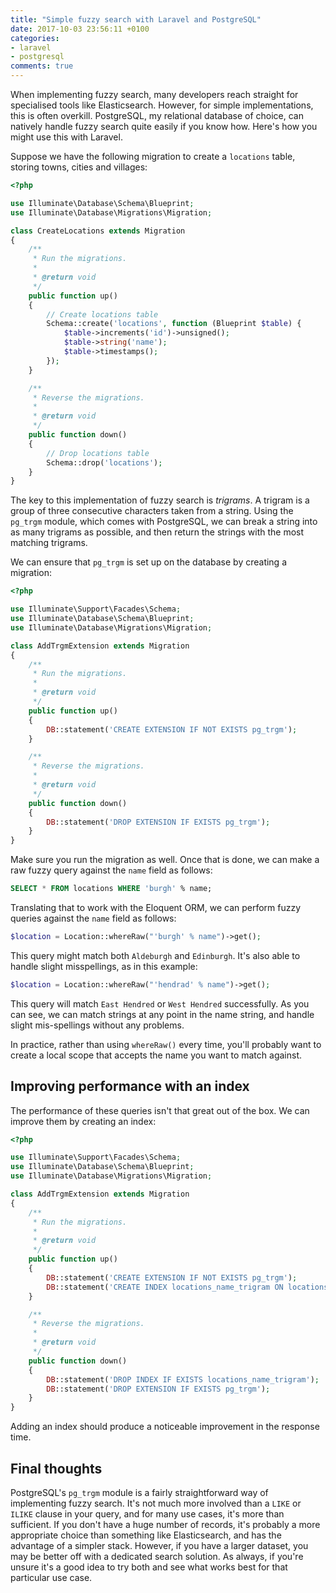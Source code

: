 ```yaml
---
title: "Simple fuzzy search with Laravel and PostgreSQL"
date: 2017-10-03 23:56:11 +0100
categories:
- laravel
- postgresql
comments: true
---
```


When implementing fuzzy search, many developers reach straight for specialised tools like Elasticsearch. However, for simple implementations, this is often overkill. PostgreSQL, my relational database of choice, can natively handle fuzzy search quite easily if you know how. Here's how you might use this with Laravel.

Suppose we have the following migration to create a `locations` table, storing towns, cities and villages:

```php
<?php

use Illuminate\Database\Schema\Blueprint;
use Illuminate\Database\Migrations\Migration;

class CreateLocations extends Migration
{
    /**
     * Run the migrations.
     *
     * @return void
     */
    public function up()
    {
        // Create locations table
        Schema::create('locations', function (Blueprint $table) {
            $table->increments('id')->unsigned();
            $table->string('name');
            $table->timestamps();
        });
    }

    /**
     * Reverse the migrations.
     *
     * @return void
     */
    public function down()
    {
        // Drop locations table
        Schema::drop('locations');
    }
}
```

The key to this implementation of fuzzy search is *trigrams*. A trigram is a group of three consecutive characters taken from a string. Using the `pg_trgm` module, which comes with PostgreSQL, we can break a string into as many trigrams as possible, and then return the strings with the most matching trigrams.

We can ensure that `pg_trgm` is set up on the database by creating a migration:

```php
<?php

use Illuminate\Support\Facades\Schema;
use Illuminate\Database\Schema\Blueprint;
use Illuminate\Database\Migrations\Migration;

class AddTrgmExtension extends Migration
{
    /**
     * Run the migrations.
     *
     * @return void
     */
    public function up()
    {
        DB::statement('CREATE EXTENSION IF NOT EXISTS pg_trgm');
    }

    /**
     * Reverse the migrations.
     *
     * @return void
     */
    public function down()
    {
        DB::statement('DROP EXTENSION IF EXISTS pg_trgm');
    }
}
```

Make sure you run the migration as well. Once that is done, we can make a raw fuzzy query against the `name` field as follows:

```sql
SELECT * FROM locations WHERE 'burgh' % name;
```

Translating that to work with the Eloquent ORM, we can perform fuzzy queries against the `name` field as follows:

```php
$location = Location::whereRaw("'burgh' % name")->get();
```

This query might match both `Aldeburgh` and `Edinburgh`. It's also able to handle slight misspellings, as in this example:

```php
$location = Location::whereRaw("'hendrad' % name")->get();
```

This query will match `East Hendred` or `West Hendred` successfully. As you can see, we can match strings at any point in the name string, and handle slight mis-spellings without any problems.

In practice, rather than using `whereRaw()` every time, you'll probably want to create a local scope that accepts the name you want to match against.

Improving performance with an index
-----------------------------------

The performance of these queries isn't that great out of the box. We can improve them by creating an index:

```php
<?php

use Illuminate\Support\Facades\Schema;
use Illuminate\Database\Schema\Blueprint;
use Illuminate\Database\Migrations\Migration;

class AddTrgmExtension extends Migration
{
    /**
     * Run the migrations.
     *
     * @return void
     */
    public function up()
    {
        DB::statement('CREATE EXTENSION IF NOT EXISTS pg_trgm');
        DB::statement('CREATE INDEX locations_name_trigram ON locations USING gist(name gist_trgm_ops);');
    }

    /**
     * Reverse the migrations.
     *
     * @return void
     */
    public function down()
    {
        DB::statement('DROP INDEX IF EXISTS locations_name_trigram');
        DB::statement('DROP EXTENSION IF EXISTS pg_trgm');
    }
}
```

Adding an index should produce a noticeable improvement in the response time.

Final thoughts
--------------

PostgreSQL's `pg_trgm` module is a fairly straightforward way of implementing fuzzy search. It's not much more involved than a `LIKE` or `ILIKE` clause in your query, and for many use cases, it's more than sufficient. If you don't have a huge number of records, it's probably a more appropriate choice than something like Elasticsearch, and has the advantage of a simpler stack. However, if you have a larger dataset, you may be better off with a dedicated search solution. As always, if you're unsure it's a good idea to try both and see what works best for that particular use case.
